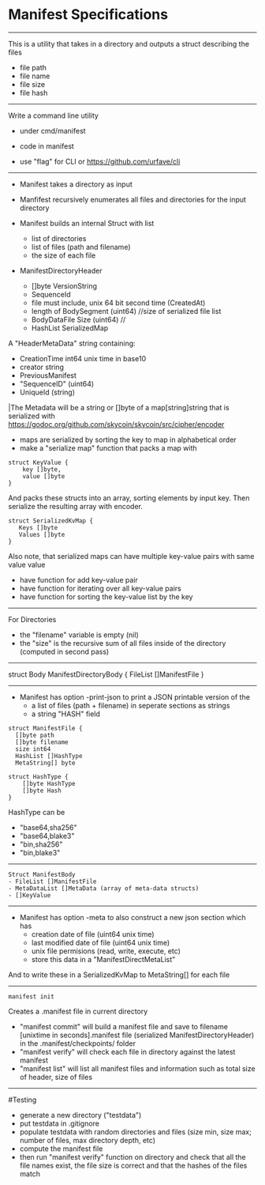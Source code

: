 

# Manifest Specifications

---

This is a utility that takes in a directory and outputs a struct describing the files
- file path
- file name
- file size
- file hash


---

Write a command line utility
- under cmd/manifest
- code in manifest

- use "flag" for CLI or https://github.com/urfave/cli

---

- Manifest takes a directory as input


- Manfifest recursively enumerates all files and directories for the input directory


- Manifest builds an internal Struct with list
  - list of directories
  - list of files (path and filename)
  - the size of each file

- ManifestDirectoryHeader
  - []byte VersionString
  - SequenceId
  - file must include, unix 64 bit second time (CreatedAt)
  - length of BodySegment (uint64) //size of serialized file list
  - BodyDataFile Size (uint64) // 
  - HashList SerializedMap
    
A "HeaderMetaData" string containing:
  - CreationTime int64 unix time in base10
  - creator string
  - PreviousManifest
  - "SequenceID" (uint64)
  - UniqueId (string)

|The Metadata will be a string or []byte of a map[string]string that is serialized with https://godoc.org/github.com/skycoin/skycoin/src/cipher/encoder 
- maps are serialized by sorting the key to map in alphabetical order
- make a "serialize map" function that packs a map with 

``` golang
struct KeyValue { 
    key []byte, 
    value []byte
}
```

And packs these structs into an array, sorting elements by input key. Then serialize the resulting array with encoder.

``` golang
struct SerializedKvMap {
   Keys []byte
   Values []byte
}
```

Also note, that serialized maps can have multiple key-value pairs with same value value
- have function for add key-value pair
- have function for iterating over all key-value pairs
- have function for sorting the key-value list by the key

---

For Directories
- the "filename" variable is empty (nil)
- the "size" is the recursive sum of all files inside of the directory (computed in second pass)

---

struct Body ManifestDirectoryBody {
   FileList []ManifestFile
}

---

- Manifest has option -print-json to print a JSON printable version of the
  - a list of files (path + filename) in seperate sections as strings
  - a string "HASH" field
    
``` golang
struct ManifestFile {
  []byte path
  []byte filename
  size int64
  HashList []HashType
  MetaString[] byte
```

```golang
struct HashType {
    []byte HashType
    []byte Hash
}
```
HashType can be
- "base64,sha256"
- "base64,blake3"
- "bin,sha256"
- "bin,blake3"

---

```golang
Struct ManifestBody
- FileList []ManifestFile
- MetaDataList []MetaData (array of meta-data structs)
- []KeyValue
```

---

- Manifest has option -meta to also construct a  new json section which has
  - creation date of file (uint64 unix time)
  - last modified date of file (uint64 unix time)
  - unix file permisions (read, write, execute, etc)
  - store this data in a "ManifestDirectMetaList"    

And to write these in a  SerializedKvMap to MetaString[] for each file

---

``` 
manifest init
```

Creates a .manifest file in current directory
- "manifest commit" will build a manifest file and save to filename [unixtime in seconds].manifest file (serialized ManifestDirectoryHeader) in the .manifest/checkpoints/ folder
- "manifest verify" will check each file in directory against the latest manifest
- "manifest list" will list all manifest files and information such as total size of header, size of files

---

#Testing

- generate a new directory ("testdata")
- put testdata in .gitignore
- populate testdata with random directories and files (size min, size max; number of files, max directory depth, etc)
- compute the manifest file
- then run "manifest verify" function on directory and check that all the file names exist, the file size is correct and that the hashes of the files match